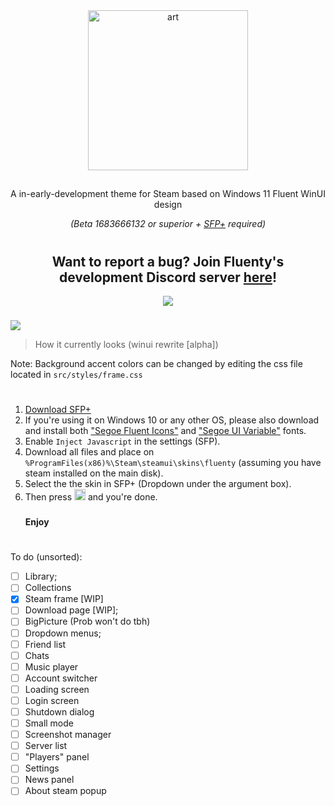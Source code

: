 <div align="center">
  <img height="256" alt="art" src="https://github.com/Hexality/Fluenty/assets/17398632/c23da243-3024-4ee9-a763-d6bf00dcada6">
  <h2></h2>
<p>A in-early-development theme for Steam based on Windows 11 Fluent WinUI design</p>
  <p><i>(Beta 1683666132 or superior + <a href="https://github.com/PhantomGamers/SFP/releases">SFP+</a> required)</i></p>
  <div align="center">
  <h1></h1>
<h2>Want to report a bug? Join Fluenty's development Discord server <a href="https://discord.gg/GwJxKZnJDT">here</a>!</h2>

  <a href="https://ko-fi.com/U7U71X5BN"><img src="https://ko-fi.com/img/githubbutton_sm.svg"></a>
  </div>
  <div align="left" width="480">
    <div height="20"><h3/></div>
    <img src="https://github.com/Hexality/Fluenty/assets/17398632/3efce610-8d94-4f69-9f03-4d567afe7778">
    <blockquote><p>How it currently looks (winui rewrite [alpha])</p></blockquote>
    <p>Note: Background accent colors can be changed by editing the css file located in <code>src/styles/frame.css</code></p>
  </div>
</div>
<h3> </h3>
<h1> </h1>
<h3> </h3>
<div align="center">
  <ol align="left">
    <li><a href="https://github.com/PhantomGamers/SFP/releases/latest">Download SFP+</a></li>
    <li>If you're using it on Windows 10 or any other OS, please also download and install both <a href="https://aka.ms/SegoeFluentIcons">"Segoe Fluent Icons"</a> and <a href="https://aka.ms/SegoeUIVariable">"Segoe UI Variable"</a> fonts.</li>
    <li>Enable <code>Inject Javascript</code> in the settings (SFP).</li>
    <li>Download all files and place on <code>%ProgramFiles(x86)%\Steam\steamui\skins\fluenty</code> (assuming you have steam installed on the main disk).</li>
    <li>Select the the skin in SFP+ (Dropdown under the argument box).</li>
    <li>Then press <img height="18" src="https://github.com/Hexality/Fluenty/assets/17398632/0bba1334-321a-4785-83de-bf4688d130f6"> and you're done.</li>
    <h3></h3>
    <b>Enjoy</b>
  </ol>
</div>
<h3> </h3>
<h1> </h1>
<h3> </h3>

To do (unsorted):
- [ ] Library;
- [ ] Collections
- [x] Steam frame [WIP]
- [ ] Download page [WIP];
- [ ] BigPicture (Prob won't do tbh)
- [ ] Dropdown menus;
- [ ] Friend list
- [ ] Chats
- [ ] Music player
- [ ] Account switcher
- [ ] Loading screen
- [ ] Login screen
- [ ] Shutdown dialog
- [ ] Small mode
- [ ] Screenshot manager
- [ ] Server list
- [ ] "Players" panel
- [ ] Settings
- [ ] News panel
- [ ] About steam popup
